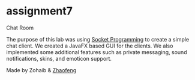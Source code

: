 # assignment7
Chat Room

The purpose of this lab was using [Socket Programming](https://docs.oracle.com/javase/tutorial/networking/sockets/) to create a simple chat client. We created a JavaFX based GUI for the clients. We also implemented some additional features such as private messaging, sound notifications, skins, and emoticon support.

Made by Zohaib & [Zhaofeng](https://github.com/ee312-zl4685)
